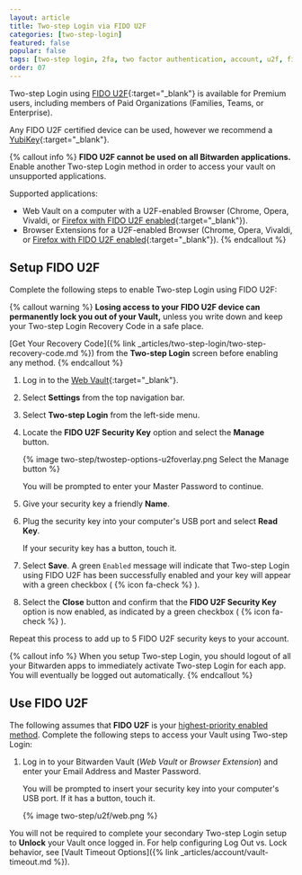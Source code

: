 ```yaml
---
layout: article
title: Two-step Login via FIDO U2F
categories: [two-step-login]
featured: false
popular: false
tags: [two-step login, 2fa, two factor authentication, account, u2f, fido]
order: 07
---
```


Two-step Login using [FIDO U2F](https://www.yubico.com/solutions/fido-u2f/){:target="_blank"} is available for Premium users, including members of Paid Organizations (Families, Teams, or Enterprise).

Any FIDO U2F certified device can be used, however we recommend a [YubiKey](https://www.yubico.com/products/yubikey-hardware/){:target="_blank"}.

{% callout info %}
**FIDO U2F cannot be used on all Bitwarden applications.** Enable another Two-step Login method in order to access your vault on unsupported applications.

Supported applications:

- Web Vault on a computer with a U2F-enabled Browser (Chrome, Opera, Vivaldi, or [Firefox with FIDO U2F enabled](https://www.yubico.com/2017/11/how-to-navigate-fido-u2f-in-firefox-quantum/){:target="_blank"}).
- Browser Extensions for a U2F-enabled Browser (Chrome, Opera, Vivaldi, or [Firefox with FIDO U2F enabled](https://www.yubico.com/2017/11/how-to-navigate-fido-u2f-in-firefox-quantum/){:target="_blank"}).
{% endcallout %}

## Setup FIDO U2F

Complete the following steps to enable Two-step Login using FIDO U2F:

{% callout warning %}
**Losing access to your FIDO U2F device can permanently lock you out of your Vault,** unless you write down and keep your Two-step Login Recovery Code in a safe place.

[Get Your Recovery Code]({% link _articles/two-step-login/two-step-recovery-code.md %}) from the **Two-step Login** screen before enabling any method.
{% endcallout %}

1. Log in to the [Web Vault](https://vault.bitwarden.com){:target="\_blank"}.
2. Select **Settings** from the top navigation bar.
3. Select **Two-step Login** from the left-side menu.
4. Locate the **FIDO U2F Security Key** option and select the **Manage** button.

   {% image two-step/twostep-options-u2foverlay.png Select the Manage button %}

   You will be prompted to enter your Master Password to continue.

5. Give your security key a friendly **Name**.
6. Plug the security key into your computer's USB port and select **Read Key**.

   If your security key has a button, touch it.

7. Select **Save**. A green `Enabled` message will indicate that Two-step Login using FIDO U2F has been successfully enabled and your key will appear with a green checkbox ( {% icon fa-check %} ).
8. Select the **Close** button and confirm that the **FIDO U2F Security Key** option is now enabled, as indicated by a green checkbox ( {% icon fa-check %} ).

Repeat this process to add up to 5 FIDO U2F security keys to your account.

{% callout info %}
When you setup Two-step Login, you should logout of all your Bitwarden apps to immediately activate Two-step Login for each app. You will eventually be logged out automatically.
{% endcallout %}

## Use FIDO U2F

The following assumes that **FIDO U2F** is your [highest-priority enabled method](https://bitwarden.com/help/article/setup-two-step-login/#using-multiple-methods). Complete the following steps to access your Vault using Two-step Login:

1. Log in to your Bitwarden Vault (*Web Vault* or *Browser Extension*) and enter your Email Address and Master Password.

   You will be prompted to insert your security key into your computer's USB port. If it has a button, touch it.

   {% image two-step/u2f/web.png %}

You will not be required to complete your secondary Two-step Login setup to **Unlock** your Vault once logged in. For help configuring Log Out vs. Lock behavior, see [Vault Timeout Options]({% link _articles/account/vault-timeout.md %}).
